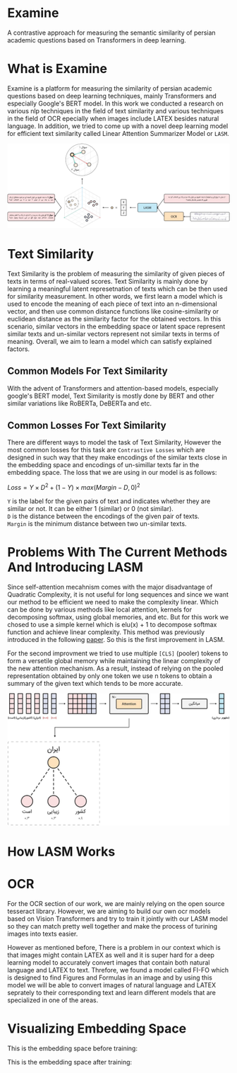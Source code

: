 # Examine
A contrastive approach for measuring the semantic similarity of persian academic questions based on Transformers in deep learning.

# What is Examine
Examine is a platform for measuring the similarity of persian academic questions based on deep learning techniques, mainly Transformers and especially Google's BERT model. In this work we conducted a research on various nlp techniques in the field of text similarity and various techniques in the field of OCR epecially when images include LATEX besides natural language. In addition, we tried to come up with a novel deep learning model for efficient text similarity called Linear Attention Summarizer Model or `LASM`.

![](https://github.com/mohammadmahdinoori/Examine/blob/main/Images/Examine%20Main%20Figure.jpg?raw=true)

# Text Similarity
Text Similarity is the problem of measuring the similarity of given pieces of texts in terms of real-valued scores. Text Similarity is mainly done by learning a meaningful latent represetnation of texts which can be then used for similarity measurement. In other words, we first learn a model which is used to encode the meaning of each piece of text into an n-dimensional vector, and then use common distance functions like cosine-similarity or euclidean distance as the similarity factor for the obtained vectors. In this scenario, similar vectors in the embedding space or latent space represent similar texts and un-similar vectors represent not similar texts in terms of meaning. Overall, we aim to learn a model which can satisfy explained factors.

## Common Models For Text Similarity
With the advent of Transformers and attention-based models, especially google's BERT model, Text Similarity is mostly done by BERT and other similar variations like RoBERTa, DeBERTa and etc. 

## Common Losses For Text Similarity

There are different ways to model the task of Text Similarity, However the most common losses for this task are `Contrastive Losses` which are designed in such way that they make encodings of the similar texts close in the embedding space and encodings of un-simillar texts far in the embedding space. The loss that we are using in our model is as follows:

$Loss = Y \times D^2 + (1 - Y) \times max(Margin - D, 0)^2$

`Y` is the label for the given pairs of text and indicates whether they are similar or not. It can be either 1 (similar) or 0 (not similar).
<br/>
`D` is the distance between the encodings of the given pair of texts. 
<br/>
`Margin` is the minimum distance between two un-similar texts. 

# Problems With The Current Methods And Introducing LASM
Since self-attention mecahnism comes with the major disadvantage of Quadratic Complexity, it is not useful for long sequences and since we want our method to be efficient we need to make the complexity linear. Which can be done by various methods like local attention, kernels for decomposing softmax, using global memories, and etc. But for this work we chosed to use a simple kernel which is elu(x) + 1 to decompose softmax function and achieve linear complexity. This method was previously introduced in the following [paper](https://arxiv.org/abs/2006.16236). So this is the first improvement in LASM.

For the second improvment we tried to use multiple `[CLS]` (pooler) tokens to form a versetile global memory while maintaining the linear complexity of the new attention mechanism. As a result, instead of relying on the pooled representation obtained by only one token we use n tokens to obtain a summary of the given text which tends to be more accurate.

![](https://github.com/mohammadmahdinoori/Examine/blob/main/Images/LASM%20Main%20Figure.jpg?raw=true)

# How LASM Works


# OCR
For the OCR section of our work, we are mainly relying on the open source tesseract library. However, we are aiming to build our own ocr models based on Vision Transformers and try to train it jointly with our LASM model so they can match pretty well together and make the process of turining images into texts easier.

However as mentioned before, There is a problem in our context which is that images might contain LATEX as well and it is super hard for a deep learning model to accurately convert images that contain both natural language and LATEX to text. Threfore, we found a model called FI-FO which is designed to find Figures and Formulas in an image and by using this model we will be able to convert images of natural language and LATEX seprately to their corresponding text and learn different models that are specialized in one of the areas.

# Visualizing Embedding Space

This is the embedding space before training:

This is the embedding space after training:

